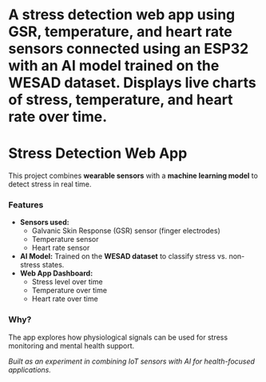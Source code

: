 # A stress detection web app using GSR, temperature, and heart rate sensors connected using an ESP32 with an AI model trained on the WESAD dataset. Displays live charts of stress, temperature, and heart rate over time.




# Stress Detection Web App

This project combines **wearable sensors** with a **machine learning model** to detect stress in real time.  

### Features
- **Sensors used:**
  - Galvanic Skin Response (GSR) sensor (finger electrodes)  
  - Temperature sensor  
  - Heart rate sensor  
- **AI Model:** Trained on the **WESAD dataset** to classify stress vs. non-stress states.  
- **Web App Dashboard:**  
  - Stress level over time  
  - Temperature over time  
  - Heart rate over time  

### Why?
The app explores how physiological signals can be used for stress monitoring and mental health support.  

*Built as an experiment in combining IoT sensors with AI for health-focused applications.*  
